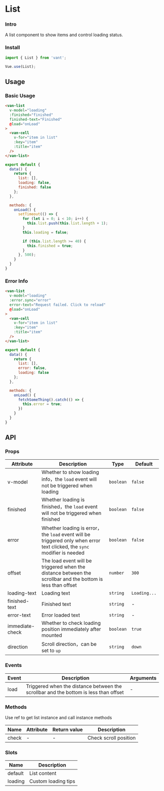 # List

### Intro

A list component to show items and control loading status.

### Install

``` javascript
import { List } from 'vant';

Vue.use(List);
```

## Usage

### Basic Usage

```html
<van-list
  v-model="loading"
  :finished="finished"
  finished-text="Finished"
  @load="onLoad"
>
  <van-cell
    v-for="item in list"
    :key="item"
    :title="item"
  />
</van-list>
```

```js
export default {
  data() {
    return {
      list: [],
      loading: false,
      finished: false
    };
  },

  methods: {
    onLoad() {
      setTimeout(() => {
        for (let i = 0; i < 10; i++) {
          this.list.push(this.list.length + 1);
        }
        this.loading = false;

        if (this.list.length >= 40) {
          this.finished = true;
        }
      }, 500);
    }
  }
}
```

### Error Info

```html
<van-list
  v-model="loading"
  :error.sync="error"
  error-text="Request failed. Click to reload"
  @load="onLoad"
>
  <van-cell
    v-for="item in list"
    :key="item"
    :title="item"
  />
</van-list>
```

```js
export default {
  data() {
    return {
      list: [],
      error: false,
      loading: false
    };
  },

  methods: {
    onLoad() {
      fetchSomeThing().catch(() => {
        this.error = true;
      })
    }
  }
}
```

## API

### Props

| Attribute | Description | Type | Default |
|------|------|------|------|
| v-model | Whether to show loading info，the `load` event will not be triggered when loading | `boolean` | `false` |
| finished | Whether loading is finished，the `load` event will not be triggered when finished | `boolean` | `false` |
| error | Whether loading is error，the `load` event will be triggered only when error text clicked, the `sync` modifier is needed | `boolean` | `false` |
| offset | The load event will be triggered when the distance between the scrollbar and the bottom is less than offset | `number` | `300` |
| loading-text | Loading text | `string` | `Loading...` |
| finished-text | Finished text | `string` | - |
| error-text | Error loaded text | `string` | - |
| immediate-check | Whether to check loading position immediately after mounted | `boolean` | `true` |
| direction | Scroll direction，can be set to `up` | `string` | `down` |

### Events

| Event | Description | Arguments |
|------|------|------|
| load | Triggered when the distance between the scrollbar and the bottom is less than offset | - |

### Methods

Use ref to get list instance and call instance methods

| Name | Attribute | Return value | Description |
|------|------|------|------|
| check | - | - | Check scroll position |

### Slots

| Name | Description |
|------|------|
| default | List content |
| loading | Custom loading tips |
